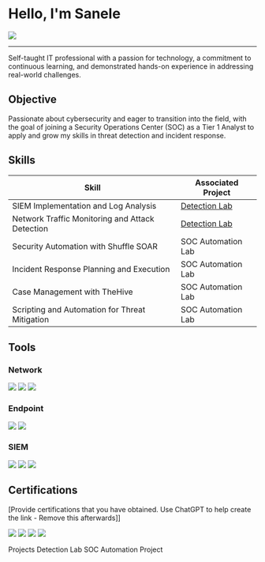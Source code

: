 # Hello, I'm Sanele 
<a href="www.linkedin.com/in/sanele-mgudu-92b798300" target="_blank"><img src="https://img.shields.io/badge/-LinkedIn-0072b1?&style=for-the-badge&logo=linkedin&logoColor=white" /></a>
<hr>


Self-taught IT professional with a passion for technology, a commitment to continuous learning, and demonstrated hands-on experience in addressing real-world challenges.

## Objective
Passionate about cybersecurity and eager to transition into the field, with the goal of joining a Security Operations Center (SOC) as a Tier 1 Analyst to apply and grow my skills in threat detection and incident response.

## Skills

| Skill                                         | Associated Project         |
|-----------------------------------------------|----------------------------|
| SIEM Implementation and Log Analysis          | <a href="https://docs.google.com/document/d/1xUj9Ddcc1vtNsFA_SksUxgeA2K7oAVbM/edit?usp=sharing&ouid=107799846991608332867&rtpof=true&sd=true)" target="_blank">Detection Lab</a>|
| Network Traffic Monitoring and Attack Detection | <a href="https://docs.google.com/document/d/1melSvPp8q0KFCaDXqFC5_PO6PeR9odv0/edit?usp=sharing&ouid=107799846991608332867&rtpof=true&sd=true)"  target="_blank">Detection Lab</a>|
| Security Automation with Shuffle SOAR         | SOC Automation Lab|
| Incident Response Planning and Execution      | SOC Automation Lab|
| Case Management with TheHive                  | SOC Automation Lab|
| Scripting and Automation for Threat Mitigation | SOC Automation Lab|

## Tools
### Network
<div>
    <a href="google.com" target="_blank"><img src="https://img.shields.io/badge/-Wireshark-1679A7?&style=for-the-badge&logo=Wireshark&logoColor=white" /></a>
    <img src="https://img.shields.io/badge/-Suricata-EF3B2D?&style=for-the-badge&logo=Suricata&logoColor=white" />
    <img src="https://img.shields.io/badge/-Zeek-777BB4?&style=for-the-badge&logo=Zeek&logoColor=white" />
</div>

### Endpoint
<div>
    <img src="https://img.shields.io/badge/-Microsoft_Defender_for_Endpoint-00A4EF?&style=for-the-badge&logo=Microsoft&logoColor=white" />
    <img src="https://img.shields.io/badge/-Velociraptor-4B275F?&style=for-the-badge&logo=Velociraptor&logoColor=white" />
</div>

### SIEM
<div>
    <img src="https://img.shields.io/badge/-Microsoft_Sentinel-0078D4?&style=for-the-badge&logo=Microsoft&logoColor=white" />
    <img src="https://img.shields.io/badge/-Splunk-000000?&style=for-the-badge&logo=Splunk&logoColor=white" />
    <img src="https://img.shields.io/badge/-Elastic-005571?&style=for-the-badge&logo=Elastic&logoColor=white" />
</div>

## Certifications
[Provide certifications that you have obtained. Use ChatGPT to help create the link - Remove this afterwards]]
<div>
<a href="https://drive.google.com/file/d/1nusgEYcslGpuIGtdkhFtREVW5L25FS2C/view?usp=drive_link"> <img src="https://img.shields.io/badge/-Security%2B-FF0000?&style=for-the-badge&logo=CompTIA&logoColor=white" /></a>
<a href="https://drive.google.com/file/d/1K9YHvWMSBqAybd34rdCwynwEiewZpsFu/view?usp=drive_link" <img src="https://img.shields.io/badge/-Network%2B-007ACC?&style=for-the-badge&logo=CompTIA&logoColor=white" /> </a>
<img src="https://img.shields.io/badge/-A%2B-4D4D4D?&style=for-the-badge&logo=CompTIA&logoColor=white" />
<img src="https://img.shields.io/badge/-CDSA-006400?&style=for-the-badge&logoColor=white" />
<img src="https://img.shields.io/badge/-CCD-000080?&style=for-the-badge&logoColor=white" />
</div>



    
Projects
Detection Lab
SOC Automation Project
